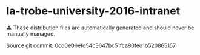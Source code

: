 # la-trobe-university-2016-intranet

:warning: These distribution files are automatically generated and should never be manually managed.

Source git commit: 0cd0e06efd54c3647bc51fca90fed1b520865157
